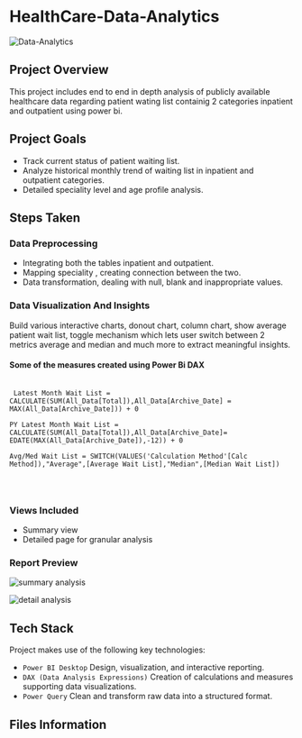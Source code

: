 # HealthCare-Data-Analytics

![Data-Analytics](https://github.com/PrinceMario/Health-care/assets/172631198/49dbec3e-58c2-41e1-b7f2-311fee029bcf)




## Project Overview
 This project includes end to end in depth analysis of publicly available healthcare data  regarding patient wating list containig 2 categories inpatient and outpatient using power bi.

 ## Project Goals
 - Track current status of patient waiting list.
 - Analyze historical monthly trend of waiting list in inpatient and outpatient categories.
 - Detailed speciality level and age profile analysis.

## Steps Taken
### Data Preprocessing 
- Integrating both the tables inpatient and outpatient.
- Mapping speciality , creating connection between the two.
- Data transformation, dealing with null, blank and inappropriate values.

### Data Visualization And Insights
Build various interactive charts, donout chart, column chart, show average patient wait list, toggle mechanism which lets user switch between 2 metrics average and median and much more to extract meaningful insights.

####  Some of the measures created using Power Bi DAX  
<pre>
 <code>
 Latest Month Wait List = CALCULATE(SUM(All_Data[Total]),All_Data[Archive_Date] = MAX(All_Data[Archive_Date])) + 0

PY Latest Month Wait List = CALCULATE(SUM(All_Data[Total]),All_Data[Archive_Date]= EDATE(MAX(All_Data[Archive_Date]),-12)) + 0

Avg/Med Wait List = SWITCH(VALUES('Calculation Method'[Calc Method]),"Average",[Average Wait List],"Median",[Median Wait List]) 
  

 </code>
</pre>
### Views Included
- Summary view
- Detailed page for granular analysis

### Report Preview

![summary analysis](https://github.com/deepanshak/HealthCare-Data-Analytics/assets/139687677/197a8483-b2a2-43a0-a29a-e54d919a8b8b)


![detail analysis](https://github.com/deepanshak/HealthCare-Data-Analytics/assets/139687677/681cb257-22a6-4b8a-bf00-8007719cd906)

## Tech Stack
Project makes use of the following key technologies:

- `Power BI Desktop` Design, visualization, and interactive reporting.
- `DAX (Data Analysis Expressions)` Creation of calculations and measures supporting data visualizations.
- `Power Query` Clean and transform raw data into a structured format.

## Files Information
